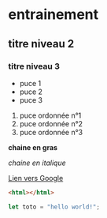 # entrainement

## titre niveau 2

### titre niveau 3

- puce 1
- puce 2
- puce 3

1. puce ordonnée n°1
2. puce ordonnée n°2
3. puce ordonnée n°3

**chaine en gras** 

*chaine en italique*

[Lien vers Google](https://www.google.com/)

```html
<html></html>
```

```javascript
let toto = "hello world!";
```

